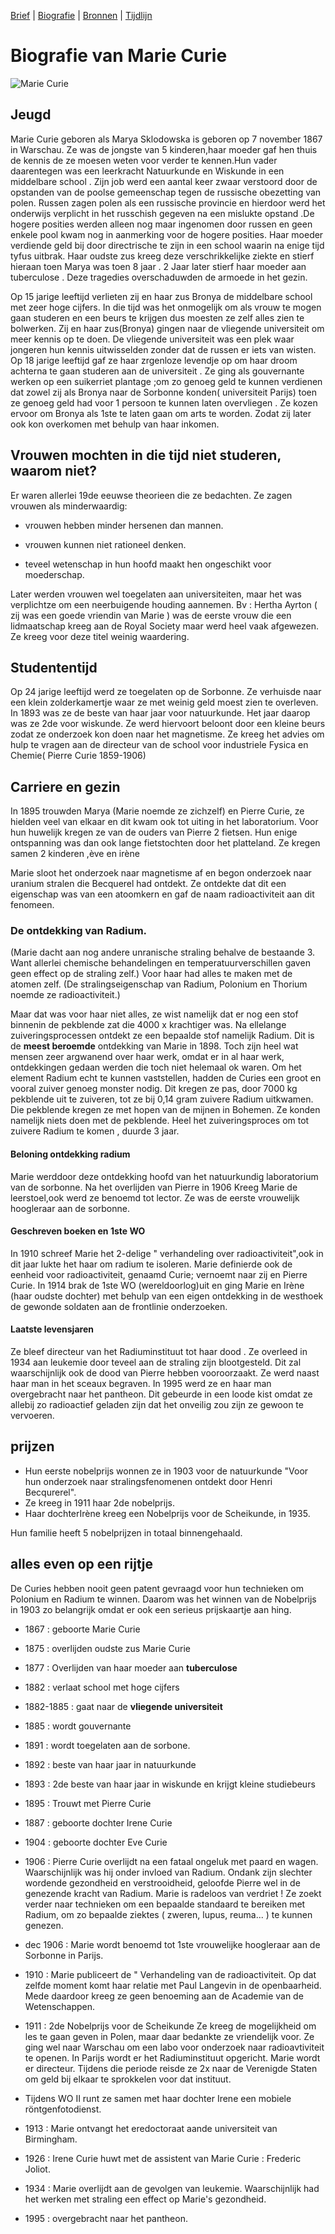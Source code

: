 [Brief](brief.md) | [Biografie](biografie.md) | [Bronnen](bibliografie.md) | [Tijdlijn](https://cdn.knightlab.com/libs/timeline3/latest/embed/index.html?source=1E-iVJlxIhEdE5K3mXC_vnQod_FRKKTVz-mWdT42EE0s&font=Default&lang=nl&initial_zoom=2&height=650)

# Biografie van Marie Curie

![Marie Curie](afbeeldingen/mc_001.jpeg)

## Jeugd

Marie Curie geboren als Marya Sklodowska is geboren op 7 november 1867 in Warschau. Ze was de jongste van 5 kinderen,haar moeder gaf hen thuis de kennis de ze moesen weten voor verder te kennen.Hun vader daarentegen was een leerkracht Natuurkunde en Wiskunde in een middelbare school .
Zijn job werd een aantal keer zwaar verstoord door de opstanden van de poolse gemeenschap tegen de russische obezetting van polen. Russen zagen polen als een russische provincie en hierdoor werd het onderwijs verplicht in het russchish gegeven na een mislukte opstand .De hogere posities werden alleen nog maar ingenomen door russen en geen enkele pool kwam nog in aanmerking voor de hogere posities.
Haar moeder verdiende geld bij door directrische te zijn in een school waarin na enige tijd tyfus uitbrak.
Haar oudste zus kreeg deze verschrikkelijke ziekte en stierf hieraan toen Marya was toen 8 jaar .
2 Jaar later stierf haar moeder aan tuberculose . Deze tragedies overschaduwden de armoede in het gezin.

Op 15 jarige leeftijd verlieten zij en haar zus Bronya de middelbare school met zeer hoge cijfers.
In die tijd was het onmogelijk om als vrouw te mogen gaan studeren en een beurs te krijgen dus moesten ze zelf alles zien te bolwerken. Zij en haar zus(Bronya) gingen naar de vliegende universiteit om meer kennis op te doen. De vliegende universiteit was een plek waar jongeren hun kennis uitwisselden zonder dat de russen er iets van wisten.
Op 18 jarige leeftijd gaf ze haar zrgenloze levendje op om haar droom achterna te gaan studeren aan de universiteit . Ze ging als gouvernante werken op een suikerriet plantage ;om zo genoeg geld te kunnen verdienen dat zowel zij als Bronya naar de Sorbonne konden( universiteit Parijs) toen ze genoeg geld had voor 1 persoon  te kunnen laten overvliegen . Ze kozen ervoor om Bronya als 1ste te laten gaan om arts te worden. Zodat zij later ook kon overkomen met behulp van haar inkomen.

## Vrouwen mochten in die tijd niet studeren, waarom niet?

Er waren allerlei 19de eeuwse theorieen die ze bedachten. Ze zagen vrouwen als minderwaardig:

- vrouwen hebben minder hersenen dan mannen.

- vrouwen kunnen niet rationeel denken.

- teveel wetenschap in hun hoofd maakt hen ongeschikt voor moederschap.

Later werden vrouwen wel toegelaten aan universiteiten, maar het was verplichtze om een neerbuigende houding aannemen.
Bv : Hertha Ayrton ( zij was een goede vriendin van Marie ) was de eerste vrouw die een lidmaatschap kreeg aan de Royal Society maar werd heel vaak afgewezen.
Ze kreeg voor deze titel weinig waardering.

## Studententijd

Op 24 jarige leeftijd  werd ze toegelaten op de Sorbonne. Ze verhuisde naar een klein zolderkamertje waar ze met weinig geld moest zien te overleven.
In 1893 was ze de beste van haar jaar voor natuurkunde. Het jaar daarop was ze 2de voor wiskunde. Ze werd hiervoort beloont door een kleine beurs zodat ze onderzoek kon doen naar het  magnetisme. Ze kreeg het advies om hulp te vragen aan de directeur van de school voor industriele Fysica en Chemie( Pierre Curie 1859-1906)

## Carriere en gezin

In 1895 trouwden Marya (Marie noemde ze zichzelf) en Pierre Curie, ze hielden veel van elkaar en dit kwam ook tot uiting in het laboratorium.
Voor hun huwelijk kregen ze van de ouders van Pierre 2 fietsen. Hun enige ontspanning was dan ook lange fietstochten door het platteland.
Ze kregen samen 2 kinderen ,ève en irène

Marie sloot het onderzoek naar magnetisme af  en begon onderzoek naar uranium stralen die Becquerel had ontdekt. Ze ontdekte dat dit een eigenschap was van een atoomkern en gaf de naam radioactiviteit aan dit fenomeen.

### De ontdekking van Radium.

(Marie dacht aan nog andere unranische straling behalve de bestaande 3. Want allerlei chemische behandelingen en temperatuurverschillen gaven geen effect op de straling zelf.)
Voor haar had alles te maken met de atomen zelf.
(De stralingseigenschap van Radium, Polonium en Thorium noemde ze radioactiviteit.) 

Maar dat was voor haar niet alles, ze wist namelijk dat er nog een stof binnenin de pekblende zat die 4000 x krachtiger was.
Na ellelange zuiveringsprocessen ontdekt ze een bepaalde stof namelijk Radium.
Dit is de **meest beroemde** ontdekking van Marie in 1898.
Toch zijn heel wat mensen zeer argwanend over haar werk, omdat er in al haar werk, ontdekkingen gedaan werden die toch niet helemaal ok waren.
Om het element Radium echt te kunnen vaststellen, hadden de Curies een groot en vooral zuiver genoeg monster nodig. 
Dit kregen ze pas, door 7000 kg pekblende uit te zuiveren, tot ze bij 0,14 gram zuivere Radium uitkwamen. Die pekblende kregen ze met hopen van de mijnen in Bohemen. Ze konden namelijk niets doen met de pekblende.
Heel het zuiveringsproces om tot zuivere Radium te komen , duurde 3 jaar.

#### Beloning ontdekking radium

Marie werddoor deze ontdekking hoofd van het natuurkundig laboratorium van de sorbonne. 
Na het overlijden van Pierre in 1906 Kreeg Marie de leerstoel,ook werd ze benoemd tot lector. Ze was de eerste vrouwelijk hoogleraar aan de sorbonne.

#### Geschreven boeken en 1ste WO

In 1910 schreef Marie het 2-delige " verhandeling over radioactiviteit",ook in dit jaar lukte het haar om radium te isoleren. Marie 
definierde ook de eenheid voor radioactiviteit, genaamd Curie; vernoemt naar zij en Pierre Curie.
In 1914 brak de 1ste WO (wereldoorlog)uit en ging Marie en Irène (haar oudste dochter) met behulp van een eigen ontdekking in de westhoek de gewonde soldaten aan de frontlinie onderzoeken.

#### Laatste levensjaren

Ze bleef directeur van het Radiuminstituut tot haar dood . Ze overleed in 1934 aan leukemie door teveel aan de straling zijn blootgesteld. Dit zal waarschijnlijk ook de dood van Pierre hebben vooroorzaakt.
Ze werd naast haar man in het sceaux begraven. In 1995 werd ze en haar man overgebracht naar het pantheon.
Dit gebeurde in een loode kist omdat ze allebij zo radioactief geladen zijn dat het onveilig zou zijn ze gewoon te vervoeren.

## prijzen

- Hun eerste nobelprijs wonnen ze in 1903 voor de natuurkunde "Voor hun onderzoek naar stralingsfenomenen ontdekt door Henri Becqurerel".
- Ze kreeg in 1911 haar 2de nobelprijs.
- Haar dochterIrène kreeg een Nobelprijs voor de Scheikunde, in 1935.

Hun familie heeft 5 nobelprijzen in totaal binnengehaald.

## alles even op een rijtje

De Curies hebben nooit geen patent gevraagd voor hun technieken om Polonium en Radium te winnen. 
Daarom was het winnen van de Nobelprijs in 1903 zo belangrijk omdat er ook een serieus prijskaartje aan hing.

- 1867 : geboorte Marie Curie

- 1875 : overlijden oudste zus Marie Curie

- 1877 : Overlijden van haar moeder aan **tuberculose**

- 1882 : verlaat school met hoge cijfers

- 1882-1885 : gaat naar de **vliegende universiteit**

- 1885 : wordt gouvernante

- 1891 : wordt toegelaten aan de sorbone.

- 1892 : beste van haar jaar in natuurkunde

- 1893 : 2de beste van haar jaar in wiskunde en krijgt kleine studiebeurs

- 1895 : Trouwt met Pierre Curie

- 1887 : geboorte dochter Irene Curie

- 1904 : geboorte dochter Eve Curie

- 1906 : Pierre Curie overlijdt na een fataal ongeluk met paard en wagen. Waarschijnlijk was hij onder invloed van Radium.
Ondank zijn slechter wordende gezondheid en verstrooidheid, geloofde Pierre wel in de genezende kracht van Radium.
Marie is radeloos van verdriet !
Ze zoekt verder naar technieken om een bepaalde standaard te bereiken met Radium, om zo bepaalde ziektes ( zweren, lupus, reuma... )
te kunnen genezen.

- dec 1906 : Marie wordt benoemd tot 1ste vrouwelijke hoogleraar aan de Sorbonne in Parijs.

- 1910 : Marie publiceert de " Verhandeling van de radioactiviteit. Op dat zelfde moment komt haar relatie met Paul Langevin in de openbaarheid.
Mede daardoor kreeg ze geen benoeming aan de Academie van de Wetenschappen.

- 1911 : 2de Nobelprijs voor de Scheikunde
Ze kreeg de mogelijkheid om les te gaan geven in Polen, maar daar bedankte ze vriendelijk voor. 
Ze ging wel naar Warschau om een labo voor onderzoek naar radioavtiviteit te openen.
In Parijs wordt er het Radiuminstituut opgericht. Marie wordt er directeur. Tijdens die periode reisde ze 2x naar de Verenigde Staten om geld bij elkaar te sprokkelen voor dat instituut.

- Tijdens WO II runt ze samen met haar dochter Irene een mobiele röntgenfotodienst.

- 1913 : Marie ontvangt het eredoctoraat aande universiteit van Birmingham.

- 1926 : Irene Curie huwt met de assistent van Marie Curie : Frederic Joliot.

- 1934 : Marie overlijdt aan de gevolgen van leukemie. Waarschijnlijk had het werken met straling een effect op Marie's gezondheid.

- 1995 : overgebracht naar het pantheon.



